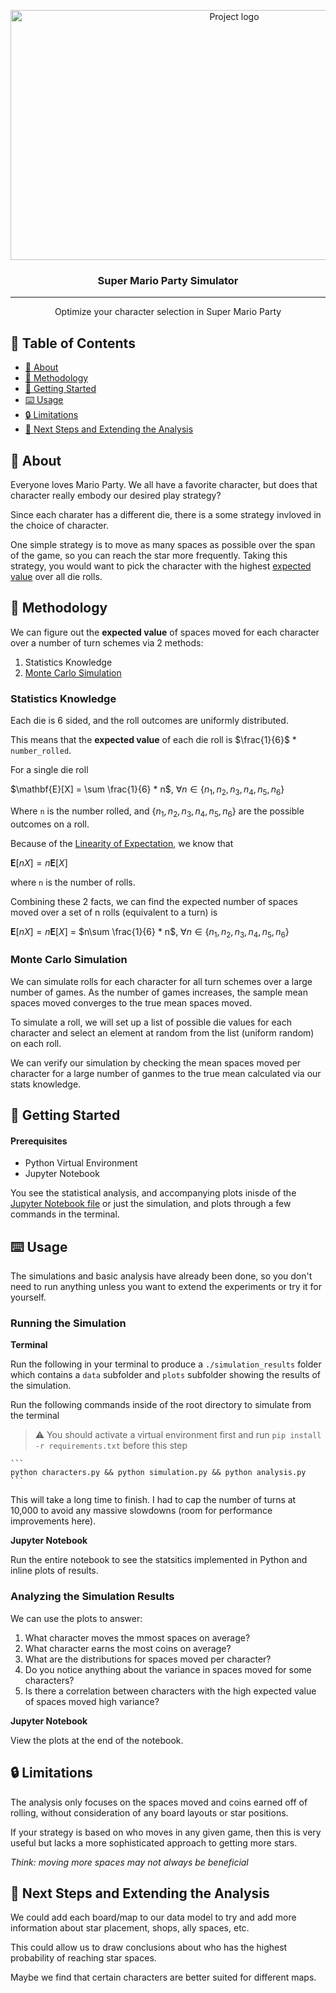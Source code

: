 <p align="center">
  <a href="https://assets.nintendo.com/image/upload/c_fill,w_1200/q_auto:best/f_auto/dpr_2.0/ncom/software/switch/70010000014158/0ca41128bf40b7e0dc32a046a659ecdc69e4d7cc7a3257d6280be665d2f795b5" rel="noopener">
 <img width=700px height=400px src="https://assets.nintendo.com/image/upload/c_fill,w_1200/q_auto:best/f_auto/dpr_2.0/ncom/software/switch/70010000014158/0ca41128bf40b7e0dc32a046a659ecdc69e4d7cc7a3257d6280be665d2f795b5" alt="Project logo"></a>
</p>

<h3 align="center">Super Mario Party Simulator</h3>

---

<p align="center"> Optimize your character selection in Super Mario Party
    <br> 
</p>

## 📝 Table of Contents

- [🧐 About](#about)
- [🔬 Methodology](#🔬_methodology)
- [🏁 Getting Started](#getting_started)
- [⌨️ Usage](#usage)
- [🔒 Limitations](#limtations)
- [👀 Next Steps and Extending the Analysis](#next_steps_and_extending_the_analysis)

## 🧐 About <a name = "about"></a>

Everyone loves Mario Party. We all have a favorite character, but does that character really embody our desired play strategy?

Since each charater has a different die, there is a some strategy invloved in the choice of character.

One simple strategy is to move as many spaces as possible over the span of the game, so you can reach the star more frequently. Taking this strategy, you would want to pick the character with the highest [expected value](https://en.wikipedia.org/wiki/Expected_value) over all die rolls.

## 🔬 Methodology <a name = "🔬_methodology"></a>

We can figure out the **expected value** of spaces moved for each character over a number of turn schemes via 2 methods:

1. Statistics Knowledge
1. [Monte Carlo Simulation](https://en.wikipedia.org/wiki/Monte_Carlo_method)

### Statistics Knowledge

Each die is 6 sided, and the roll outcomes are uniformly distributed.

This means that the **expected value** of each die roll is $\frac{1}{6}$ * `number_rolled`.

For a single die roll

$\mathbf{E}[X] = \sum \frac{1}{6} * n$, $\forall n \in \{n_1, n_2, n_3, n_4, n_5, n_6\}$ 

Where `n` is the number rolled, and $\{n_1, n_2, n_3, n_4, n_5, n_6\}$ are the possible outcomes on a roll.

Because of the [Linearity of Expectation](https://en.wikipedia.org/wiki/Expected_value#Properties), we know that

$\mathbf{E}[nX] = n\mathbf{E}[X]$ 

where `n` is the number of rolls.

Combining these 2 facts, we can find the expected number of spaces moved over a set of n rolls (equivalent to a turn) is 

$\mathbf{E}[nX] = n\mathbf{E}[X]$ = $n\sum \frac{1}{6} * n$, $\forall n \in \{n_1, n_2, n_3, n_4, n_5, n_6\}$

### Monte Carlo Simulation

We can simulate rolls for each character for all turn schemes over a large number of games. As the number of games increases, the sample mean spaces moved converges to the true mean spaces moved.

To simulate a roll, we will set up a list of possible die values for each character and select an element at random from the list (uniform random) on each roll.

We can verify our simulation by checking the mean spaces moved per character for a large number of ganmes to the true mean calculated via our stats knowledge.

## 🏁 Getting Started <a name = "getting_started"></a>

#### Prerequisites

* Python Virtual Environment
* Jupyter Notebook

<!-- * Docker ([Docker Desktop comes with Docker](https://www.docker.com/products/docker-desktop/)) -->

You see the statistical analysis, and accompanying plots inisde of the [Jupyter Notebook file](https://github.com/nathanjones4323/mario_party_simulator/blob/master/analysis_and_simulation.ipynb) or just the simulation, and plots through a few commands in the terminal.


## ⌨️ Usage <a name = "usage"></a>

The simulations and basic analysis have already been done, so you don't need to run anything unless you want to extend the experiments or try it for yourself.

### Running the Simulation

**Terminal**

Run the following in your terminal to produce a `./simulation_results` folder which contains a `data` subfolder and `plots` subfolder showing the results of the simulation.

Run the following commands inside of the root directory to simulate from the terminal

> :warning: You should activate a virtual environment first and run `pip install -r requirements.txt` before this step

    ```
    python characters.py && python simulation.py && python analysis.py
    ```

This will take a long time to finish. I had to cap the number of turns at 10,000 to avoid any massive slowdowns (room for performance improvements here).

**Jupyter Notebook**

Run the entire notebook to see the statsitics implemented in Python and inline plots of results.

### Analyzing the Simulation Results

We can use the plots to answer:
1. What character moves the mmost spaces on average?
1. What character earns the most coins on average?
1. What are the distributions for spaces moved per character?
  1. Do you notice anything about the variance in spaces moved for some characters?
  1. Is there a correlation between characters with the high expected value of spaces moved high variance?

**Jupyter Notebook**

View the plots at the end of the notebook.

## 🔒 Limitations <a name = "limitations"></a>

The analysis only focuses on the spaces moved and coins earned off of rolling, without consideration of any board layouts or star positions.

If your strategy is based on who moves in any given game, then this is very useful but lacks a more sophisticated approach to getting more stars. 

*Think: moving more spaces may not always be beneficial*

## 👀 Next Steps and Extending the Analysis <a name = "next_steps_and_extending_the_analysis"></a>

We could add each board/map to our data model to try and add more information about star placement, shops, ally spaces, etc.

This could allow us to draw conclusions about who has the highest probability of reaching star spaces.

Maybe we find that certain characters are better suited for different maps.